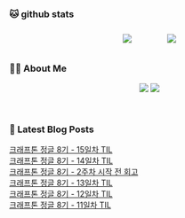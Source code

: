 
###  🐱 github stats  

<div id="main" align="center">
    <img src="https://github-readme-stats.vercel.app/api?username=Kojaewoong0504&count_private=true&show_icons=true&theme=tokyonight"
        style="height: auto; margin-left: 20px; margin-right: 20px; padding: 10px;"/>
    <img src="https://github-readme-stats.vercel.app/api/top-langs/?username=Kojaewoong0504&layout=compact"   
        style="height: auto; margin-left: 20px; margin-right: 20px; padding: 10px;"/>
</div>

###  💁‍♀️ About Me  
<p align="center">
    <a href="https://www.gowoong.com/"><img src="https://img.shields.io/badge/Blog-FF5722?style=flat-square&logo=Blogger&logoColor=white"/></a>
    <a href="mailto:jaewoong.ko0504@gmail.com"><img src="https://img.shields.io/badge/Gmail-d14836?style=flat-square&logo=Gmail&logoColor=white&link=ilovefran.ofm@gmail.com"/></a>
</p>

<br>

### 📕 Latest Blog Posts   

<a href ="https://www.gowoong.com/36"> 크래프톤 정글 8기 - 15일차 TIL </a> <br>
<a href ="https://www.gowoong.com/35"> 크래프톤 정글 8기 - 14일차 TIL </a> <br>
<a href ="https://www.gowoong.com/34"> 크래프톤 정글 8기 - 2주차 시작 전 회고 </a> <br>
<a href ="https://www.gowoong.com/33"> 크래프톤 정글 8기 - 13일차 TIL </a> <br>
<a href ="https://www.gowoong.com/32"> 크래프톤 정글 8기 - 12일차 TIL </a> <br>
<a href ="https://www.gowoong.com/31"> 크래프톤 정글 8기 - 11일차 TIL </a> <br>
